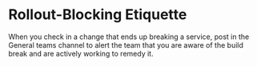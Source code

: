# Rollout-Blocking Etiquette

When you check in a change that ends up breaking a service, post in the General teams channel
to alert the team that you are aware of the build break and are actively working to remedy
it.